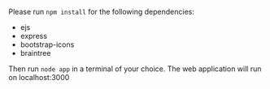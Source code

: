 Please run `npm install` for the following dependencies:
- ejs
- express
- bootstrap-icons
- braintree

Then run `node app` in a terminal of your choice. The web application will run on localhost:3000